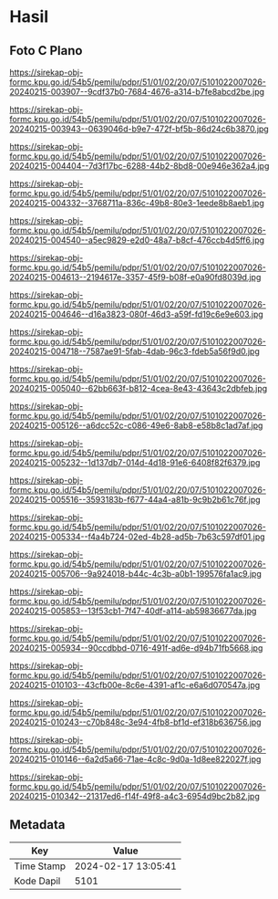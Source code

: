 # Hasil

## Foto C Plano

https://sirekap-obj-formc.kpu.go.id/54b5/pemilu/pdpr/51/01/02/20/07/5101022007026-20240215-003907--9cdf37b0-7684-4676-a314-b7fe8abcd2be.jpg

https://sirekap-obj-formc.kpu.go.id/54b5/pemilu/pdpr/51/01/02/20/07/5101022007026-20240215-003943--0639046d-b9e7-472f-bf5b-86d24c6b3870.jpg

https://sirekap-obj-formc.kpu.go.id/54b5/pemilu/pdpr/51/01/02/20/07/5101022007026-20240215-004404--7d3f17bc-6288-44b2-8bd8-00e946e362a4.jpg

https://sirekap-obj-formc.kpu.go.id/54b5/pemilu/pdpr/51/01/02/20/07/5101022007026-20240215-004332--3768711a-836c-49b8-80e3-1eede8b8aeb1.jpg

https://sirekap-obj-formc.kpu.go.id/54b5/pemilu/pdpr/51/01/02/20/07/5101022007026-20240215-004540--a5ec9829-e2d0-48a7-b8cf-476ccb4d5ff6.jpg

https://sirekap-obj-formc.kpu.go.id/54b5/pemilu/pdpr/51/01/02/20/07/5101022007026-20240215-004613--2194617e-3357-45f9-b08f-e0a90fd8039d.jpg

https://sirekap-obj-formc.kpu.go.id/54b5/pemilu/pdpr/51/01/02/20/07/5101022007026-20240215-004646--d16a3823-080f-46d3-a59f-fd19c6e9e603.jpg

https://sirekap-obj-formc.kpu.go.id/54b5/pemilu/pdpr/51/01/02/20/07/5101022007026-20240215-004718--7587ae91-5fab-4dab-96c3-fdeb5a56f9d0.jpg

https://sirekap-obj-formc.kpu.go.id/54b5/pemilu/pdpr/51/01/02/20/07/5101022007026-20240215-005040--62bb663f-b812-4cea-8e43-43643c2dbfeb.jpg

https://sirekap-obj-formc.kpu.go.id/54b5/pemilu/pdpr/51/01/02/20/07/5101022007026-20240215-005126--a6dcc52c-c086-49e6-8ab8-e58b8c1ad7af.jpg

https://sirekap-obj-formc.kpu.go.id/54b5/pemilu/pdpr/51/01/02/20/07/5101022007026-20240215-005232--1d137db7-014d-4d18-91e6-6408f82f6379.jpg

https://sirekap-obj-formc.kpu.go.id/54b5/pemilu/pdpr/51/01/02/20/07/5101022007026-20240215-005516--3593183b-f677-44a4-a81b-9c9b2b61c76f.jpg

https://sirekap-obj-formc.kpu.go.id/54b5/pemilu/pdpr/51/01/02/20/07/5101022007026-20240215-005334--f4a4b724-02ed-4b28-ad5b-7b63c597df01.jpg

https://sirekap-obj-formc.kpu.go.id/54b5/pemilu/pdpr/51/01/02/20/07/5101022007026-20240215-005706--9a924018-b44c-4c3b-a0b1-199576fa1ac9.jpg

https://sirekap-obj-formc.kpu.go.id/54b5/pemilu/pdpr/51/01/02/20/07/5101022007026-20240215-005853--13f53cb1-7f47-40df-a114-ab59836677da.jpg

https://sirekap-obj-formc.kpu.go.id/54b5/pemilu/pdpr/51/01/02/20/07/5101022007026-20240215-005934--90ccdbbd-0716-491f-ad6e-d94b71fb5668.jpg

https://sirekap-obj-formc.kpu.go.id/54b5/pemilu/pdpr/51/01/02/20/07/5101022007026-20240215-010103--43cfb00e-8c6e-4391-af1c-e6a6d070547a.jpg

https://sirekap-obj-formc.kpu.go.id/54b5/pemilu/pdpr/51/01/02/20/07/5101022007026-20240215-010243--c70b848c-3e94-4fb8-bf1d-ef318b636756.jpg

https://sirekap-obj-formc.kpu.go.id/54b5/pemilu/pdpr/51/01/02/20/07/5101022007026-20240215-010146--6a2d5a66-71ae-4c8c-9d0a-1d8ee822027f.jpg

https://sirekap-obj-formc.kpu.go.id/54b5/pemilu/pdpr/51/01/02/20/07/5101022007026-20240215-010342--21317ed6-f14f-49f8-a4c3-6954d9bc2b82.jpg


## Metadata

| Key        | Value               |
| ---------- | ------------------- |
| Time Stamp | 2024-02-17 13:05:41 |
| Kode Dapil | 5101                |



